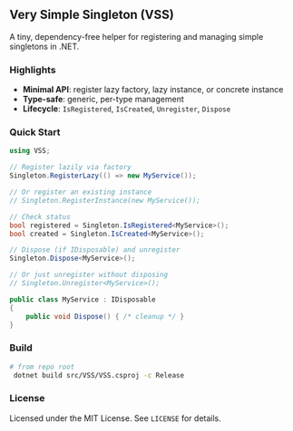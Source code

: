 ## Very Simple Singleton (VSS)

A tiny, dependency-free helper for registering and managing simple singletons in .NET.

### Highlights
- **Minimal API**: register lazy factory, lazy instance, or concrete instance
- **Type-safe**: generic, per-type management
- **Lifecycle**: `IsRegistered`, `IsCreated`, `Unregister`, `Dispose`

### Quick Start
```csharp
using VSS;

// Register lazily via factory
Singleton.RegisterLazy(() => new MyService());

// Or register an existing instance
// Singleton.RegisterInstance(new MyService());

// Check status
bool registered = Singleton.IsRegistered<MyService>();
bool created = Singleton.IsCreated<MyService>();

// Dispose (if IDisposable) and unregister
Singleton.Dispose<MyService>();

// Or just unregister without disposing
// Singleton.Unregister<MyService>();

public class MyService : IDisposable
{
    public void Dispose() { /* cleanup */ }
}
```

### Build
```bash
# from repo root
 dotnet build src/VSS/VSS.csproj -c Release
```

### License
Licensed under the MIT License. See `LICENSE` for details. 